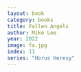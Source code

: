 ```yaml
---
layout: book
category: books
title: Fallen Angels
author: Mike Lee
year: 2022
image: fa.jpg
index: 11
series: "Horus Heresy"
---
```

